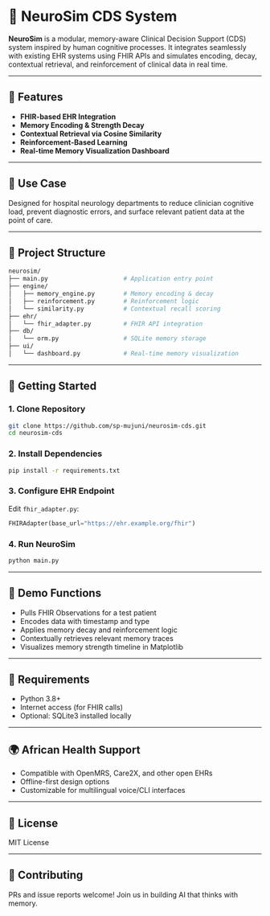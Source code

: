 # 🧠 NeuroSim CDS System

**NeuroSim** is a modular, memory-aware Clinical Decision Support (CDS) system inspired by human cognitive processes. It integrates seamlessly with existing EHR systems using FHIR APIs and simulates encoding, decay, contextual retrieval, and reinforcement of clinical data in real time.

---

## 🔧 Features
- **FHIR-based EHR Integration**
- **Memory Encoding & Strength Decay**
- **Contextual Retrieval via Cosine Similarity**
- **Reinforcement-Based Learning**
- **Real-time Memory Visualization Dashboard**

---

## 🏥 Use Case
Designed for hospital neurology departments to reduce clinician cognitive load, prevent diagnostic errors, and surface relevant patient data at the point of care.

---

## 📁 Project Structure
```bash
neurosim/
├── main.py                     # Application entry point
├── engine/
│   ├── memory_engine.py        # Memory encoding & decay
│   ├── reinforcement.py        # Reinforcement logic
│   └── similarity.py           # Contextual recall scoring
├── ehr/
│   └── fhir_adapter.py         # FHIR API integration
├── db/
│   └── orm.py                  # SQLite memory storage
├── ui/
│   └── dashboard.py            # Real-time memory visualization
```

---

## 🚀 Getting Started

### 1. Clone Repository
```bash
git clone https://github.com/sp-mujuni/neurosim-cds.git
cd neurosim-cds
```

### 2. Install Dependencies
```bash
pip install -r requirements.txt
```

### 3. Configure EHR Endpoint
Edit `fhir_adapter.py`:
```python
FHIRAdapter(base_url="https://ehr.example.org/fhir")
```

### 4. Run NeuroSim
```bash
python main.py
```

---

## 🧪 Demo Functions
- Pulls FHIR Observations for a test patient
- Encodes data with timestamp and type
- Applies memory decay and reinforcement logic
- Contextually retrieves relevant memory traces
- Visualizes memory strength timeline in Matplotlib

---

## 🔐 Requirements
- Python 3.8+
- Internet access (for FHIR calls)
- Optional: SQLite3 installed locally

---

## 🌍 African Health Support
- Compatible with OpenMRS, Care2X, and other open EHRs
- Offline-first design options
- Customizable for multilingual voice/CLI interfaces

---

## 📄 License
MIT License

---

## 🤝 Contributing
PRs and issue reports welcome! Join us in building AI that thinks with memory.
